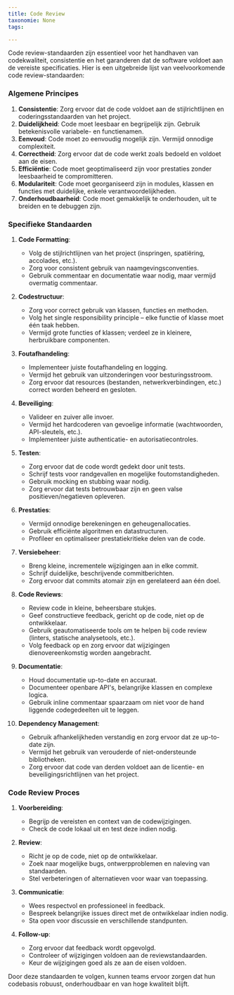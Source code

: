 ```yaml
---
title: Code Review
taxonomie: None
tags:

---
```


Code review-standaarden zijn essentieel voor het handhaven van codekwaliteit, consistentie en het garanderen dat de software voldoet aan de vereiste specificaties. Hier is een uitgebreide lijst van veelvoorkomende code review-standaarden:

### Algemene Principes
1. **Consistentie**: Zorg ervoor dat de code voldoet aan de stijlrichtlijnen en coderingsstandaarden van het project.
2. **Duidelijkheid**: Code moet leesbaar en begrijpelijk zijn. Gebruik betekenisvolle variabele- en functienamen.
3. **Eenvoud**: Code moet zo eenvoudig mogelijk zijn. Vermijd onnodige complexiteit.
4. **Correctheid**: Zorg ervoor dat de code werkt zoals bedoeld en voldoet aan de eisen.
5. **Efficiëntie**: Code moet geoptimaliseerd zijn voor prestaties zonder leesbaarheid te compromitteren.
6. **Modulariteit**: Code moet georganiseerd zijn in modules, klassen en functies met duidelijke, enkele verantwoordelijkheden.
7. **Onderhoudbaarheid**: Code moet gemakkelijk te onderhouden, uit te breiden en te debuggen zijn.

### Specifieke Standaarden
1. **Code Formatting**:
   - Volg de stijlrichtlijnen van het project (inspringen, spatiëring, accolades, etc.).
   - Zorg voor consistent gebruik van naamgevingsconventies.
   - Gebruik commentaar en documentatie waar nodig, maar vermijd overmatig commentaar.

2. **Codestructuur**:
   - Zorg voor correct gebruik van klassen, functies en methoden.
   - Volg het single responsibility principle – elke functie of klasse moet één taak hebben.
   - Vermijd grote functies of klassen; verdeel ze in kleinere, herbruikbare componenten.

3. **Foutafhandeling**:
   - Implementeer juiste foutafhandeling en logging.
   - Vermijd het gebruik van uitzonderingen voor besturingsstroom.
   - Zorg ervoor dat resources (bestanden, netwerkverbindingen, etc.) correct worden beheerd en gesloten.

4. **Beveiliging**:
   - Valideer en zuiver alle invoer.
   - Vermijd het hardcoderen van gevoelige informatie (wachtwoorden, API-sleutels, etc.).
   - Implementeer juiste authenticatie- en autorisatiecontroles.

5. **Testen**:
   - Zorg ervoor dat de code wordt gedekt door unit tests.
   - Schrijf tests voor randgevallen en mogelijke foutomstandigheden.
   - Gebruik mocking en stubbing waar nodig.
   - Zorg ervoor dat tests betrouwbaar zijn en geen valse positieven/negatieven opleveren.

6. **Prestaties**:
   - Vermijd onnodige berekeningen en geheugenallocaties.
   - Gebruik efficiënte algoritmen en datastructuren.
   - Profileer en optimaliseer prestatiekritieke delen van de code.

7. **Versiebeheer**:
   - Breng kleine, incrementele wijzigingen aan in elke commit.
   - Schrijf duidelijke, beschrijvende commitberichten.
   - Zorg ervoor dat commits atomair zijn en gerelateerd aan één doel.

8. **Code Reviews**:
   - Review code in kleine, beheersbare stukjes.
   - Geef constructieve feedback, gericht op de code, niet op de ontwikkelaar.
   - Gebruik geautomatiseerde tools om te helpen bij code review (linters, statische analysetools, etc.).
   - Volg feedback op en zorg ervoor dat wijzigingen dienovereenkomstig worden aangebracht.

9. **Documentatie**:
   - Houd documentatie up-to-date en accuraat.
   - Documenteer openbare API's, belangrijke klassen en complexe logica.
   - Gebruik inline commentaar spaarzaam om niet voor de hand liggende codegedeelten uit te leggen.

10. **Dependency Management**:
    - Gebruik afhankelijkheden verstandig en zorg ervoor dat ze up-to-date zijn.
    - Vermijd het gebruik van verouderde of niet-ondersteunde bibliotheken.
    - Zorg ervoor dat code van derden voldoet aan de licentie- en beveiligingsrichtlijnen van het project.

### Code Review Proces
1. **Voorbereiding**:
   - Begrijp de vereisten en context van de codewijzigingen.
   - Check de code lokaal uit en test deze indien nodig.

2. **Review**:
   - Richt je op de code, niet op de ontwikkelaar.
   - Zoek naar mogelijke bugs, ontwerpproblemen en naleving van standaarden.
   - Stel verbeteringen of alternatieven voor waar van toepassing.

3. **Communicatie**:
   - Wees respectvol en professioneel in feedback.
   - Bespreek belangrijke issues direct met de ontwikkelaar indien nodig.
   - Sta open voor discussie en verschillende standpunten.

4. **Follow-up**:
   - Zorg ervoor dat feedback wordt opgevolgd.
   - Controleer of wijzigingen voldoen aan de reviewstandaarden.
   - Keur de wijzigingen goed als ze aan de eisen voldoen.

Door deze standaarden te volgen, kunnen teams ervoor zorgen dat hun codebasis robuust, onderhoudbaar en van hoge kwaliteit blijft.